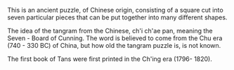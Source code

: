 This is an ancient puzzle, of Chinese origin, consisting of a square cut
into seven particular pieces that can be put together into many
different shapes.

The idea of the tangram from the Chinese, ch'i ch'ae pan, meaning the
Seven - Board of Cunning. The word is believed to come from the Chu era
(740 - 330 BC) of China, but how old the tangram puzzle is, is not
known.

The first book of Tans were first printed in the Ch'ing era (1796-
1820).
